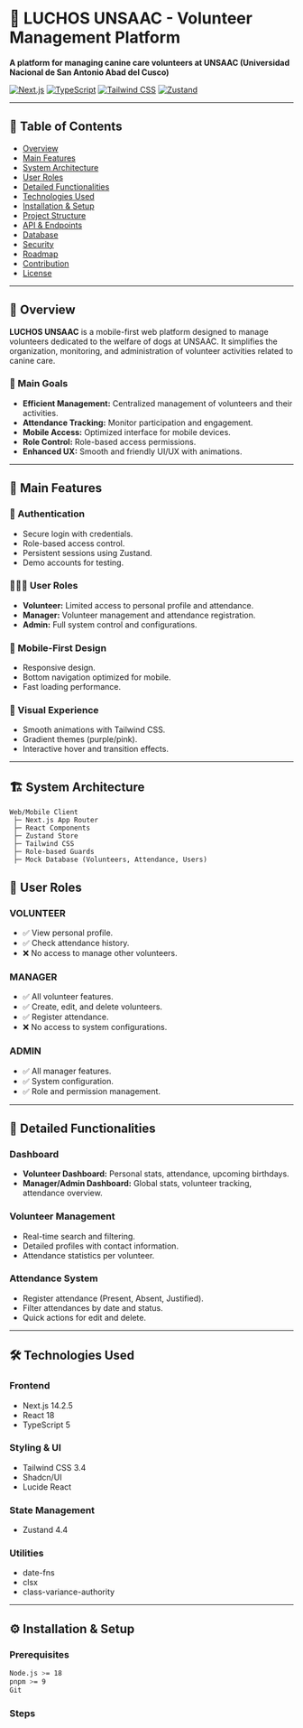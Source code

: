 # 🐾 LUCHOS UNSAAC - Volunteer Management Platform

**A platform for managing canine care volunteers at UNSAAC (Universidad Nacional de San Antonio Abad del Cusco)**

[![Next.js](https://img.shields.io/badge/Next.js-14.2.5-black?logo=next.js)](https://nextjs.org/)
[![TypeScript](https://img.shields.io/badge/TypeScript-5-blue?logo=typescript)](https://www.typescriptlang.org/)
[![Tailwind CSS](https://img.shields.io/badge/Tailwind_CSS-3.4-38B2AC?logo=tailwind-css)](https://tailwindcss.com/)
[![Zustand](https://img.shields.io/badge/Zustand-4.4-orange)](https://zustand-demo.pmnd.rs/)

---

## 📑 Table of Contents
- [Overview](#-overview)
- [Main Features](#-main-features)
- [System Architecture](#-system-architecture)
- [User Roles](#-user-roles)
- [Detailed Functionalities](#-detailed-functionalities)
- [Technologies Used](#-technologies-used)
- [Installation & Setup](#-installation--setup)
- [Project Structure](#-project-structure)
- [API & Endpoints](#-api--endpoints)
- [Database](#-database)
- [Security](#-security)
- [Roadmap](#-roadmap)
- [Contribution](#-contribution)
- [License](#-license)

---

## 📖 Overview
**LUCHOS UNSAAC** is a mobile-first web platform designed to manage volunteers dedicated to the welfare of dogs at UNSAAC. It simplifies the organization, monitoring, and administration of volunteer activities related to canine care.

### 🎯 Main Goals
- **Efficient Management:** Centralized management of volunteers and their activities.
- **Attendance Tracking:** Monitor participation and engagement.
- **Mobile Access:** Optimized interface for mobile devices.
- **Role Control:** Role-based access permissions.
- **Enhanced UX:** Smooth and friendly UI/UX with animations.

---

## 🚀 Main Features

### 🔐 Authentication
- Secure login with credentials.
- Role-based access control.
- Persistent sessions using Zustand.
- Demo accounts for testing.

### 🧑‍🤝‍🧑 User Roles
- **Volunteer:** Limited access to personal profile and attendance.
- **Manager:** Volunteer management and attendance registration.
- **Admin:** Full system control and configurations.

### 📱 Mobile-First Design
- Responsive design.
- Bottom navigation optimized for mobile.
- Fast loading performance.

### 🎨 Visual Experience
- Smooth animations with Tailwind CSS.
- Gradient themes (purple/pink).
- Interactive hover and transition effects.

---

## 🏗 System Architecture
```plaintext
Web/Mobile Client
 ├─ Next.js App Router
 ├─ React Components
 ├─ Zustand Store
 ├─ Tailwind CSS
 ├─ Role-based Guards
 ├─ Mock Database (Volunteers, Attendance, Users)
```

## 👥 User Roles

### VOLUNTEER
- ✅ View personal profile.
- ✅ Check attendance history.
- ❌ No access to manage other volunteers.

### MANAGER
- ✅ All volunteer features.
- ✅ Create, edit, and delete volunteers.
- ✅ Register attendance.
- ❌ No access to system configurations.

### ADMIN
- ✅ All manager features.
- ✅ System configuration.
- ✅ Role and permission management.

---

## 📌 Detailed Functionalities

### Dashboard
- **Volunteer Dashboard:** Personal stats, attendance, upcoming birthdays.
- **Manager/Admin Dashboard:** Global stats, volunteer tracking, attendance overview.

### Volunteer Management
- Real-time search and filtering.
- Detailed profiles with contact information.
- Attendance statistics per volunteer.

### Attendance System
- Register attendance (Present, Absent, Justified).
- Filter attendances by date and status.
- Quick actions for edit and delete.

---

## 🛠 Technologies Used

### Frontend
- Next.js 14.2.5  
- React 18  
- TypeScript 5  

### Styling & UI
- Tailwind CSS 3.4  
- Shadcn/UI  
- Lucide React  

### State Management
- Zustand 4.4  

### Utilities
- date-fns  
- clsx  
- class-variance-authority  

---

## ⚙ Installation & Setup

### Prerequisites
```bash
Node.js >= 18
pnpm >= 9
Git
```

### Steps